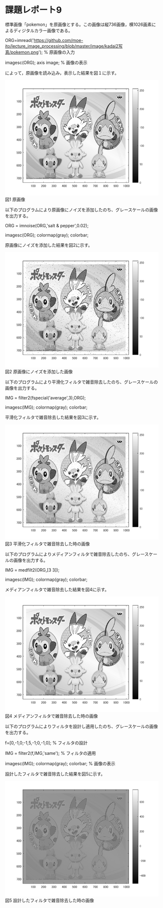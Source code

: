 # 課題レポート9

標準画像「pokemon」を原画像とする。この画像は縦736画像，横1026画素によるディジタルカラー画像である。

ORG=imread('https://github.com/moe-ito/lecture_image_processing/blob/master/image/kadai2写真/pokemon.png'); % 原画像の入力  

imagesc(ORG); axis image; % 画像の表示

によって，原画像を読み込み，表示した結果を図１に示す。

![原画像](https://github.com/moe-ito/lecture_image_processing/blob/master/image/kadai9%E5%86%99%E7%9C%9F/0.png)  
図1 原画像

以下のプログラムにより原画像にノイズを添加したのち、グレースケールの画像を出力する。

ORG = imnoise(ORG,'salt & pepper',0.02); 

imagesc(ORG); colormap(gray); colorbar; 

原画像にノイズを添加した結果を図2に示す。

![原画像](https://github.com/moe-ito/lecture_image_processing/blob/master/image/kadai9%E5%86%99%E7%9C%9F/1.png)  
図2 原画像にノイズを添加した画像

以下のプログラムにより平滑化フィルタで雑音除去したのち、グレースケールの画像を出力する。

IMG = filter2(fspecial('average',3),ORG);

imagesc(IMG); colormap(gray); colorbar; 

平滑化フィルタで雑音除去した結果を図3に示す。

![原画像](https://github.com/moe-ito/lecture_image_processing/blob/master/image/kadai9%E5%86%99%E7%9C%9F/2.png)  
図3 平滑化フィルタで雑音除去した時の画像

以下のプログラムによりメディアンフィルタで雑音除去したのち、グレースケールの画像を出力する。

IMG = medfilt2(ORG,[3 3]);

imagesc(IMG); colormap(gray); colorbar; 

メディアンフィルタで雑音除去した結果を図4に示す。

![原画像](https://github.com/moe-ito/lecture_image_processing/blob/master/image/kadai9%E5%86%99%E7%9C%9F/3.png)  
図4 メディアンフィルタで雑音除去した時の画像

以下のプログラムによりフィルタを設計し適用したのち、グレースケールの画像を出力する。

f=[0,-1,0;-1,5,-1;0,-1,0]; % フィルタの設計

IMG = filter2(f,IMG,'same'); % フィルタの適用

imagesc(IMG); colormap(gray); colorbar; % 画像の表示

設計したフィルタで雑音除去した結果を図5に示す。

![原画像](https://github.com/moe-ito/lecture_image_processing/blob/master/image/kadai9%E5%86%99%E7%9C%9F/4.png)  
図5 設計したフィルタで雑音除去した時の画像
